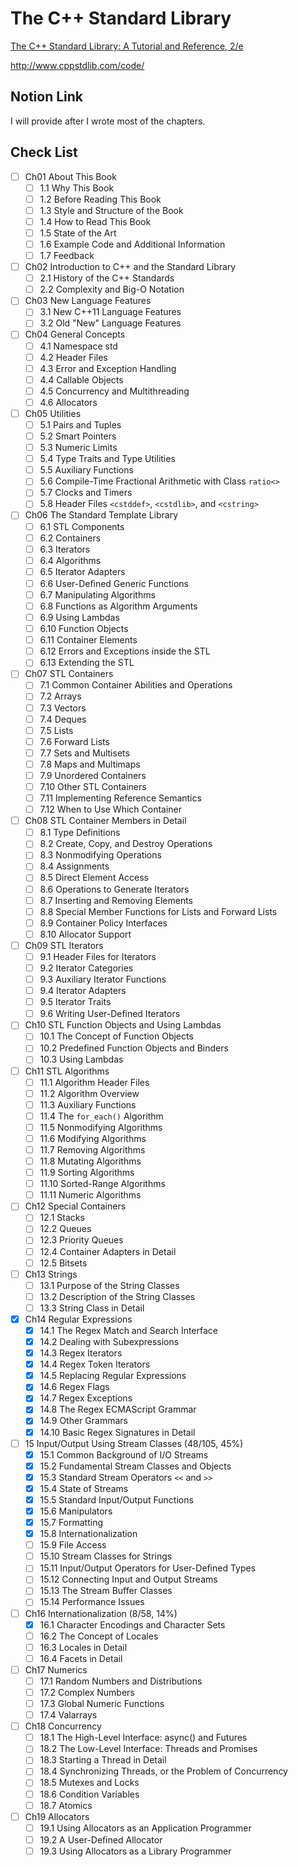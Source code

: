# The C++ Standard Library

[The C++ Standard Library: A Tutorial and Reference, 2/e](https://www.amazon.com/Standard-Library-Tutorial-Reference-2nd/dp/0321623215)

http://www.cppstdlib.com/code/

## Notion Link

I will provide after I wrote most of the chapters.

## Check List

- [ ] Ch01 About This Book
  - [ ] 1.1 Why This Book
  - [ ] 1.2 Before Reading This Book
  - [ ] 1.3 Style and Structure of the Book
  - [ ] 1.4 How to Read This Book
  - [ ] 1.5 State of the Art
  - [ ] 1.6 Example Code and Additional Information
  - [ ] 1.7 Feedback
- [ ] Ch02 Introduction to C++ and the Standard Library
  - [ ] 2.1 History of the C++ Standards
  - [ ] 2.2 Complexity and Big-O Notation
- [ ] Ch03 New Language Features
  - [ ] 3.1 New C++11 Language Features
  - [ ] 3.2 Old "New" Language Features
- [ ] Ch04 General Concepts
  - [ ] 4.1 Namespace std
  - [ ] 4.2 Header Files
  - [ ] 4.3 Error and Exception Handling
  - [ ] 4.4 Callable Objects
  - [ ] 4.5 Concurrency and Multithreading
  - [ ] 4.6 Allocators
- [ ] Ch05 Utilities
  - [ ] 5.1 Pairs and Tuples
  - [ ] 5.2 Smart Pointers
  - [ ] 5.3 Numeric Limits
  - [ ] 5.4 Type Traits and Type Utilities
  - [ ] 5.5 Auxiliary Functions
  - [ ] 5.6 Compile-Time Fractional Arithmetic with Class `ratio<>`
  - [ ] 5.7 Clocks and Timers
  - [ ] 5.8 Header Files `<cstddef>`, `<cstdlib>`, and `<cstring>`
- [ ] Ch06 The Standard Template Library
  - [ ] 6.1 STL Components
  - [ ] 6.2 Containers
  - [ ] 6.3 Iterators
  - [ ] 6.4 Algorithms
  - [ ] 6.5 Iterator Adapters
  - [ ] 6.6 User-Deﬁned Generic Functions
  - [ ] 6.7 Manipulating Algorithms
  - [ ] 6.8 Functions as Algorithm Arguments
  - [ ] 6.9 Using Lambdas
  - [ ] 6.10 Function Objects
  - [ ] 6.11 Container Elements
  - [ ] 6.12 Errors and Exceptions inside the STL
  - [ ] 6.13 Extending the STL
- [ ] Ch07 STL Containers
  - [ ] 7.1 Common Container Abilities and Operations
  - [ ] 7.2 Arrays
  - [ ] 7.3 Vectors
  - [ ] 7.4 Deques
  - [ ] 7.5 Lists
  - [ ] 7.6 Forward Lists
  - [ ] 7.7 Sets and Multisets
  - [ ] 7.8 Maps and Multimaps
  - [ ] 7.9 Unordered Containers
  - [ ] 7.10 Other STL Containers
  - [ ] 7.11 Implementing Reference Semantics
  - [ ] 7.12 When to Use Which Container
- [ ] Ch08 STL Container Members in Detail
  - [ ] 8.1 Type Deﬁnitions
  - [ ] 8.2 Create, Copy, and Destroy Operations
  - [ ] 8.3 Nonmodifying Operations
  - [ ] 8.4 Assignments
  - [ ] 8.5 Direct Element Access
  - [ ] 8.6 Operations to Generate Iterators
  - [ ] 8.7 Inserting and Removing Elements
  - [ ] 8.8 Special Member Functions for Lists and Forward Lists
  - [ ] 8.9 Container Policy Interfaces
  - [ ] 8.10 Allocator Support
- [ ] Ch09 STL Iterators
  - [ ] 9.1 Header Files for Iterators
  - [ ] 9.2 Iterator Categories
  - [ ] 9.3 Auxiliary Iterator Functions
  - [ ] 9.4 Iterator Adapters
  - [ ] 9.5 Iterator Traits
  - [ ] 9.6 Writing User-Deﬁned Iterators
- [ ] Ch10 STL Function Objects and Using Lambdas
  - [ ] 10.1 The Concept of Function Objects
  - [ ] 10.2 Predeﬁned Function Objects and Binders
  - [ ] 10.3 Using Lambdas
- [ ] Ch11 STL Algorithms
  - [ ] 11.1 Algorithm Header Files
  - [ ] 11.2 Algorithm Overview
  - [ ] 11.3 Auxiliary Functions
  - [ ] 11.4 The `for_each()` Algorithm
  - [ ] 11.5 Nonmodifying Algorithms
  - [ ] 11.6 Modifying Algorithms
  - [ ] 11.7 Removing Algorithms
  - [ ] 11.8 Mutating Algorithms
  - [ ] 11.9 Sorting Algorithms
  - [ ] 11.10 Sorted-Range Algorithms
  - [ ] 11.11 Numeric Algorithms
- [ ] Ch12 Special Containers
  - [ ] 12.1 Stacks
  - [ ] 12.2 Queues
  - [ ] 12.3 Priority Queues
  - [ ] 12.4 Container Adapters in Detail
  - [ ] 12.5 Bitsets
- [ ] Ch13 Strings
  - [ ] 13.1 Purpose of the String Classes
  - [ ] 13.2 Description of the String Classes
  - [ ] 13.3 String Class in Detail
- [x] Ch14 Regular Expressions
  - [x] 14.1 The Regex Match and Search Interface
  - [x] 14.2 Dealing with Subexpressions
  - [x] 14.3 Regex Iterators
  - [x] 14.4 Regex Token Iterators
  - [x] 14.5 Replacing Regular Expressions
  - [x] 14.6 Regex Flags
  - [x] 14.7 Regex Exceptions
  - [x] 14.8 The Regex ECMAScript Grammar
  - [x] 14.9 Other Grammars
  - [x] 14.10 Basic Regex Signatures in Detail
- [ ] 15 Input/Output Using Stream Classes (48/105, 45%)
  - [x] 15.1 Common Background of I/O Streams
  - [x] 15.2 Fundamental Stream Classes and Objects
  - [x] 15.3 Standard Stream Operators `<<` and `>>`
  - [x] 15.4 State of Streams
  - [x] 15.5 Standard Input/Output Functions
  - [x] 15.6 Manipulators
  - [x] 15.7 Formatting
  - [x] 15.8 Internationalization
  - [ ] 15.9 File Access
  - [ ] 15.10 Stream Classes for Strings
  - [ ] 15.11 Input/Output Operators for User-Deﬁned Types
  - [ ] 15.12 Connecting Input and Output Streams
  - [ ] 15.13 The Stream Buffer Classes
  - [ ] 15.14 Performance Issues
- [ ] Ch16 Internationalization (8/58, 14%)
  - [x] 16.1 Character Encodings and Character Sets
  - [ ] 16.2 The Concept of Locales
  - [ ] 16.3 Locales in Detail
  - [ ] 16.4 Facets in Detail
- [ ] Ch17 Numerics
  - [ ] 17.1 Random Numbers and Distributions
  - [ ] 17.2 Complex Numbers
  - [ ] 17.3 Global Numeric Functions
  - [ ] 17.4 Valarrays
- [ ] Ch18 Concurrency
  - [ ] 18.1 The High-Level Interface: async() and Futures
  - [ ] 18.2 The Low-Level Interface: Threads and Promises
  - [ ] 18.3 Starting a Thread in Detail
  - [ ] 18.4 Synchronizing Threads, or the Problem of Concurrency
  - [ ] 18.5 Mutexes and Locks
  - [ ] 18.6 Condition Variables
  - [ ] 18.7 Atomics
- [ ] Ch19 Allocators
  - [ ] 19.1 Using Allocators as an Application Programmer
  - [ ] 19.2 A User-Deﬁned Allocator
  - [ ] 19.3 Using Allocators as a Library Programmer
